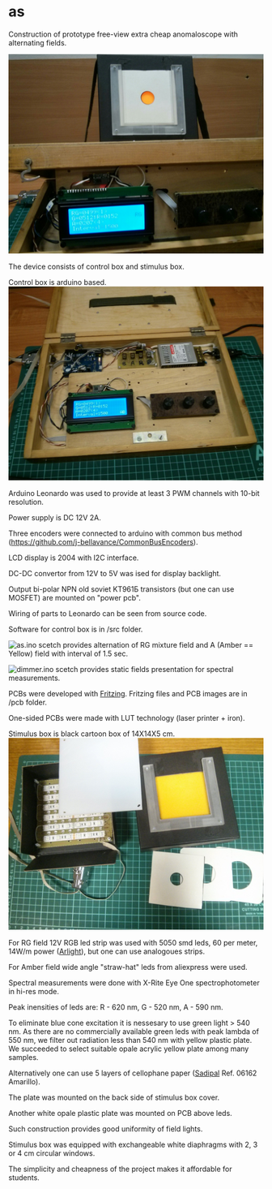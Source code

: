 # as
Construction of prototype free-view extra cheap anomaloscope with alternating fields.

![General view of the device](photo/AS_1.jpg)

The device consists of control box and stimulus box.

Control box is arduino based.
![Inside control Box](photo/ControlBox_1.jpg)


Arduino Leonardo was used to provide at least 3 PWM channels with 10-bit resolution.

Power supply is DC 12V 2A.

Three encoders were connected to arduino with common bus method (https://github.com/j-bellavance/CommonBusEncoders).

LCD display is 2004 with I2C interface.

DC-DC convertor from 12V to 5V was ised for display backlight.

Output bi-polar NPN old soviet KT961Б transistors (but one can use MOSFET) are mounted on "power pcb".

Wiring of parts to Leonardo can be seen from source code.

Software for control box is in /src folder.

![as.ino](src/as.ino) scetch provides alternation of RG mixture field and A (Amber == Yellow) field with interval of 1.5 sec.

![dimmer.ino](src/dimmer.ino) scetch provides static fields presentation for spectral measurements.

PCBs were developed with [Fritzing](https://fritzing.org). Fritzing files and PCB images are in /pcb folder.

One-sided PCBs were made with LUT technology (laser printer + iron).

Stimulus box is black cartoon box of 14X14X5 cm.
![Stimulus box](photo/StimulusBox_1.jpg)

For RG field 12V RGB led strip was used with 5050 smd leds, 60 per meter, 14W/m power ([Arlight](https://arlight.ru)),
but one can use analogoues strips.

For Amber field wide angle "straw-hat" leds from aliexpress were used.

Spectral measurements were done with X-Rite Eye One spectrophotometer in hi-res mode.

Peak inensities of leds are: R - 620 nm, G - 520 nm, A - 590 nm.

To eliminate blue cone excitation it is nessesary to use green light > 540 nm.
As there are no commercially available green leds with peak lambda of 550 nm, we
filter out radiation less than 540 nm with yellow plastic plate.
We succeeded to select suitable opale acrylic yellow plate among many samples.

Alternatively one can use 5 layers of cellophane paper ([Sadipal](https://sadipal.com) Ref. 06162 Amarillo).

The plate was mounted on the back side of stimulus box cover.

Another white opale plastic plate was mounted on PCB above leds.

Such construction provides good uniformity of field lights.

Stimulus box was equipped with exchangeable white diaphragms with 2, 3 or 4 cm circular windows.

The simplicity and cheapness of the project makes it affordable for students.
